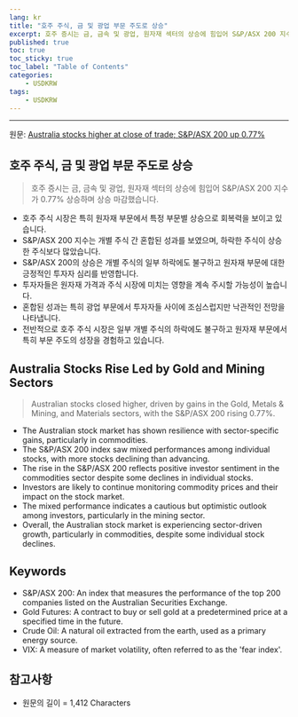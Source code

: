 ```yaml
---
lang: kr
title: "호주 주식, 금 및 광업 부문 주도로 상승"
excerpt: 호주 증시는 금, 금속 및 광업, 원자재 섹터의 상승에 힘입어 S&P/ASX 200 지수가 0.77% 상승하며 상승 마감했습니다.
published: true
toc: true
toc_sticky: true
toc_label: "Table of Contents"
categories:
    - USDKRW
tags:
    - USDKRW
---
```


---

  원문: [Australia stocks higher at close of trade; S&P/ASX 200 up 0.77%](https://www.investing.com/news/stock-market-news/australia-stocks-higher-at-close-of-trade-spasx-200-up-077-3801831)

## 호주 주식, 금 및 광업 부문 주도로 상승

> 호주 증시는 금, 금속 및 광업, 원자재 섹터의 상승에 힘입어 S&P/ASX 200 지수가 0.77% 상승하며 상승 마감했습니다.


- 호주 주식 시장은 특히 원자재 부문에서 특정 부문별 상승으로 회복력을 보이고 있습니다.
- S&P/ASX 200 지수는 개별 주식 간 혼합된 성과를 보였으며, 하락한 주식이 상승한 주식보다 많았습니다.
- S&P/ASX 200의 상승은 개별 주식의 일부 하락에도 불구하고 원자재 부문에 대한 긍정적인 투자자 심리를 반영합니다.
- 투자자들은 원자재 가격과 주식 시장에 미치는 영향을 계속 주시할 가능성이 높습니다.
- 혼합된 성과는 특히 광업 부문에서 투자자들 사이에 조심스럽지만 낙관적인 전망을 나타냅니다.
- 전반적으로 호주 주식 시장은 일부 개별 주식의 하락에도 불구하고 원자재 부문에서 특히 부문 주도의 성장을 경험하고 있습니다.

## Australia Stocks Rise Led by Gold and Mining Sectors

> Australian stocks closed higher, driven by gains in the Gold, Metals & Mining, and Materials sectors, with the S&P/ASX 200 rising 0.77%.


- The Australian stock market has shown resilience with sector-specific gains, particularly in commodities.
- The S&P/ASX 200 index saw mixed performances among individual stocks, with more stocks declining than advancing.
- The rise in the S&P/ASX 200 reflects positive investor sentiment in the commodities sector despite some declines in individual stocks.
- Investors are likely to continue monitoring commodity prices and their impact on the stock market.
- The mixed performance indicates a cautious but optimistic outlook among investors, particularly in the mining sector.
- Overall, the Australian stock market is experiencing sector-driven growth, particularly in commodities, despite some individual stock declines.

## Keywords

- S&P/ASX 200: An index that measures the performance of the top 200 companies listed on the Australian Securities Exchange.
- Gold Futures: A contract to buy or sell gold at a predetermined price at a specified time in the future.
- Crude Oil: A natural oil extracted from the earth, used as a primary energy source.
- VIX: A measure of market volatility, often referred to as the 'fear index'.

## 참고사항

- 원문의 길이 = 1,412 Characters

